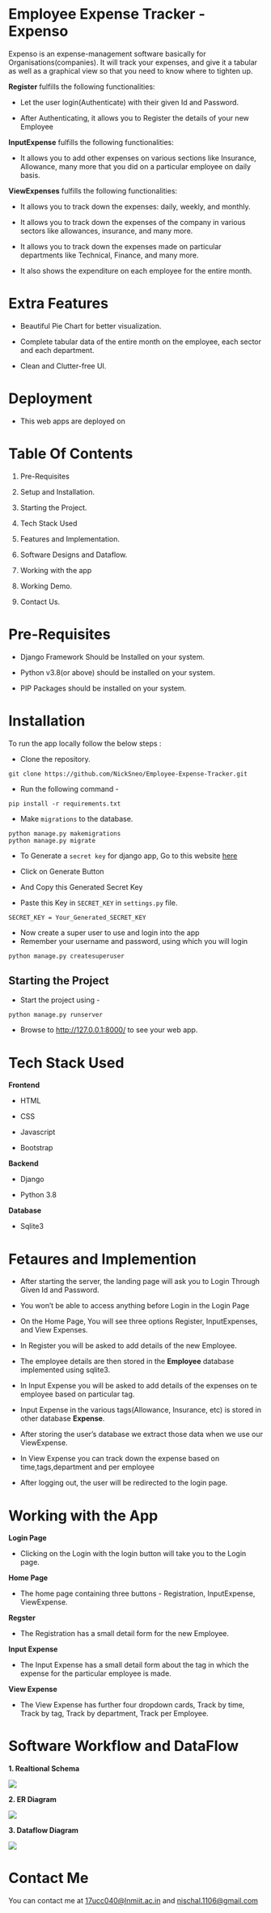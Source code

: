 
# Employee Expense Tracker - Expenso
Expenso is an expense-management software basically for Organisations(companies). It will track your expenses, and give it a tabular as well as a graphical view so that you need to know where to tighten up.

 

**Register** fulfills the following functionalities:

-   Let the user login(Authenticate) with their given Id and Password.
   
-   After Authenticating, it allows you to Register the details of your new Employee
   

 

**InputExpense** fulfills the following functionalities:

-   It allows you to add other expenses on various sections like Insurance, Allowance, many more that you did on a particular employee on daily basis.
   

 

**ViewExpenses** fulfills the following functionalities:

-   It allows you to track down the expenses: daily, weekly, and monthly.
   
-   It allows you to track down the expenses of the company in various sectors like allowances, insurance, and many more.
   
-   It allows you to track down the expenses made on particular departments like Technical, Finance, and many more.
   
-   It also shows the expenditure on each employee for the entire month.
   



# Extra Features

-   Beautiful Pie Chart for better visualization.
   
-   Complete tabular data of the entire month on the employee, each sector and each department.
   
-   Clean and Clutter-free UI.
   

 
 

# Deployment

-   This web apps are deployed on
   

 
 
 
 
 
 
 
 

# Table Of Contents

1.  Pre-Requisites
   
2.  Setup and Installation.
   
3.  Starting the Project.
   
4.  Tech Stack Used
   
5.  Features and Implementation.
   
6.  Software Designs and Dataflow.
   
7.  Working with the app
   
8.  Working Demo.
   
9.  Contact Us.
   

 

# Pre-Requisites

-   Django Framework Should be Installed on your system.
   
-   Python v3.8(or above) should be installed on your system.
   
-   PIP Packages should be installed on your system.
   

 

# Installation

To run the app locally follow the below steps :

- Clone the repository.

```
git clone https://github.com/NickSneo/Employee-Expense-Tracker.git
```

- Run the following command -

```
pip install -r requirements.txt
```

- Make `migrations` to the database.

```
python manage.py makemigrations
python manage.py migrate
```
- To Generate a `secret key` for django app, Go to this website [here](https://djecrety.ir/)

- Click on Generate Button
- And Copy this Generated Secret Key
- Paste this Key in `SECRET_KEY` in `settings.py` file.

```
SECRET_KEY = Your_Generated_SECRET_KEY
```
- Now create a super user to use and login into the app
- Remember your username and password, using which you will login

```
python manage.py createsuperuser
```


## Starting the Project

- Start the project using -

```
python manage.py runserver
```

- Browse to http://127.0.0.1:8000/ to see your web app.
 
 

# Tech Stack Used

 

**Frontend**

-   HTML
   
-   CSS
   
-   Javascript
   
-   Bootstrap
   

 

**Backend**

-   Django
   
-   Python 3.8
   

**Database**

-   Sqlite3
   

 
 

# Fetaures and Implemention

 

-   After starting the server, the landing page will ask you to Login Through Given Id and Password.
   
-   You won’t be able to access anything before Login in the Login Page
      
-   On the Home Page, You will see three options Register, InputExpenses, and View Expenses.
   
-   In Register you will be asked to add details of the new Employee.
   
-   The employee details are then stored in the **Employee** database implemented using sqlite3.
   
-   In Input Expense you will be asked to add details of the expenses on te employee based on particular tag.  
   
-   Input Expense in the various tags(Allowance, Insurance, etc) is stored in other database **Expense**.

-   After storing the user’s database we extract those data when we use our ViewExpense.
   
-   In View Expense you can track down the expense based on time,tags,department and per employee 
   
-   After logging out, the user will be redirected to the login page.
     



# Working with the App

 

**Login Page**

-   Clicking on the Login with the login button will take you to the Login page.
   

 

**Home Page**

-   The home page containing three buttons - Registration, InputExpense, ViewExpense.
   

**Regster** 

-   The Registration has a small detail form for the new Employee.

**Input Expense**
   
-   The Input Expense has a small detail form about the tag in which the expense for the particular employee is made.

**View Expense**
   
-   The View Expense has further four dropdown cards, Track by time, Track by tag, Track by department, Track per Employee.


# Software Workflow and DataFlow

**1. Realtional Schema**


**![](https://lh5.googleusercontent.com/PSAQC3xXc8M4FERXitqQqgsi4f7b5RRR1pw9bVcCwGyPfHgZqAOIZ2XXjrusAmjM9Luu7WgNxEpjoaXjJz4Xk3XAtEC8uFuQT2v31BEoMqj1ir3t0m-D8yZXFKBCfOI0B2gGSNOu)**

**2. ER Diagram**

**![](https://lh4.googleusercontent.com/NT5oOHQ5f-RQFIMXkJpuutHk60daVRpQTveus-_qfsJXkvQgYZ2sJCpfHXTeldmUo0MvCkURDuM2S9lIY9rRndQnit3HlbBUpdsLjQPn_HOya5kOoZ2cNtW7vvgTWKa_9a_NcOJr)**

**3. Dataflow Diagram**

**[![](https://lh4.googleusercontent.com/cmP9yxBILkN84GTC8tVB-DulbvpbDb0-mdZha2_LOktunrZqe1HbVJSOhL3BslSYsQ4NGqVGaXrypWDwFmde7kUAdo2XFysMLSe1dHdMeiMVbntM4SkwBjd2kpV6AxHI7niWEVBR)](https://app.lucidchart.com/documents/edit/6b5d915f-2f39-45a0-85f0-ca56a3c44647/0?callback=close&name=docs&callback_type=back&v=890&s=612)**

# Contact Me

You can contact me at <17ucc040@lnmiit.ac.in> and  <nischal.1106@gmail.com>


